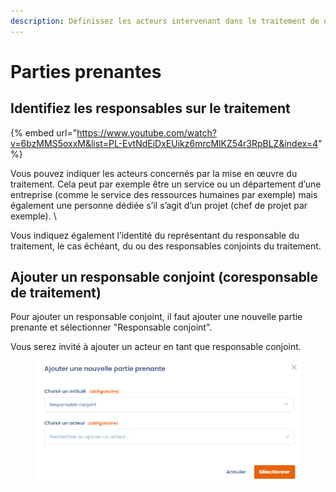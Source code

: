 ```yaml
---
description: Définissez les acteurs intervenant dans le traitement de données.
---
```


# Parties prenantes

## Identifiez les responsables sur le traitement&#x20;

{% embed url="https://www.youtube.com/watch?v=6bzMMS5oxxM&list=PL-EvtNdEiDxEUikz6mrcMlKZ54r3RpBLZ&index=4" %}

Vous pouvez indiquer les acteurs concernés par la mise en œuvre du traitement. Cela peut par exemple être un service ou un département d’une entreprise (comme le service des ressources humaines par exemple) mais également une personne dédiée s’il s’agit d’un projet (chef de projet par exemple). \


Vous indiquez également l’identité du représentant du responsable du traitement, le cas échéant, du ou des responsables conjoints du traitement.&#x20;



## Ajouter un responsable conjoint (coresponsable de traitement)

Pour ajouter un responsable conjoint, il faut ajouter une nouvelle partie prenante et sélectionner "Responsable conjoint".&#x20;

Vous serez invité à ajouter un acteur en tant que responsable conjoint.&#x20;

<figure><img src="../../../.gitbook/assets/image (1).png" alt=""><figcaption></figcaption></figure>



